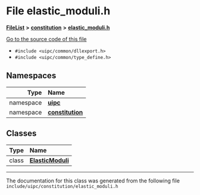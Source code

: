 

# File elastic\_moduli.h



[**FileList**](files.md) **>** [**constitution**](dir_e6404e629433dfdedefe8b8f43f6234d.md) **>** [**elastic\_moduli.h**](elastic__moduli_8h.md)

[Go to the source code of this file](elastic__moduli_8h_source.md)



* `#include <uipc/common/dllexport.h>`
* `#include <uipc/common/type_define.h>`













## Namespaces

| Type | Name |
| ---: | :--- |
| namespace | [**uipc**](namespaceuipc.md) <br> |
| namespace | [**constitution**](namespaceuipc_1_1constitution.md) <br> |


## Classes

| Type | Name |
| ---: | :--- |
| class | [**ElasticModuli**](classuipc_1_1constitution_1_1_elastic_moduli.md) <br> |



















































------------------------------
The documentation for this class was generated from the following file `include/uipc/constitution/elastic_moduli.h`

